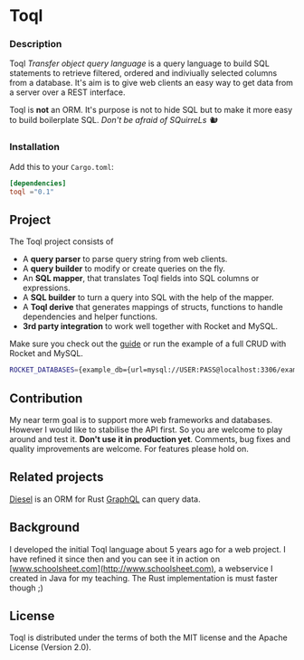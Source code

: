 # Toql

### Description
Toql *Transfer object query language* is a query language to build SQL statements to retrieve filtered, ordered and indiviually selected columns from a database. It's aim is to give web clients an easy way to get data from a server over a REST interface.

Toql is **not** an ORM. It's purpose is not to hide SQL but to make it more easy to build boilerplate SQL. 
*Don't be afraid of SQuirreLs 🐿️*

### Installation

Add this to your `Cargo.toml`:

```toml
[dependencies]
toql ="0.1"
```

## Project

The Toql project consists of 

* A __query parser__ to parse query string from web clients.
* A __query builder__ to modify or create queries on the fly.
* An __SQL mapper__, that translates Toql fields into SQL columns or expressions.
* A __SQL builder__ to turn a query into SQL with the help of the mapper.
* A __Toql derive__ that generates mappings of structs, functions to handle dependencies and helper functions.
* __3rd party integration__  to work well together with Rocket and MySQL.

Make sure you check out the [guide](https://github.com/roy-ganz/toql/blob/master/guide/src/introduction.md) or run the example of a full CRUD with Rocket and MySQL. 

```bash
ROCKET_DATABASES={example_db={url=mysql://USER:PASS@localhost:3306/example_db}} cargo +nightly run --example crud_rocket_mysql
```


## Contribution
My near term goal is to support more web frameworks and databases. However I would like to stabilise the API first. So you are welcome to play around and test it. **Don't use it in production yet**. Comments, bug fixes and quality improvements are welcome. For features please hold on.

## Related projects
[Diesel](http://diesel.rs/) is an  ORM for Rust
[GraphQL](https://github.com/graphql-rust) can query data.

## Background

I developed the initial Toql language about 5 years ago for a web project. I have refined it since then and you can see it in action on [www.schoolsheet.com](http://www.schoolsheet.com), a webservice I created in Java for my teaching. The Rust implementation is must faster though ;)


## License

Toql is distributed under the terms of both the MIT license and the
Apache License (Version 2.0).

